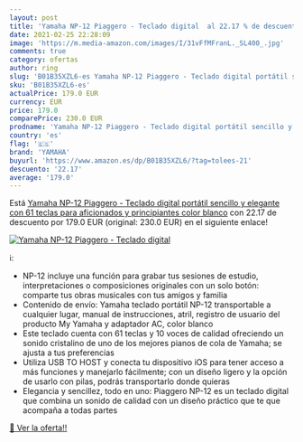 ```yaml
---
layout: post
title: 'Yamaha NP-12 Piaggero - Teclado digital  al 22.17 % de descuento'
date: 2021-02-25 22:28:09
image: 'https://m.media-amazon.com/images/I/31vFfMFranL._SL400_.jpg'
comments: true
category: ofertas
author: ring
slug: 'B01B35XZL6-es Yamaha NP-12 Piaggero - Teclado digital portátil sencillo...'
sku: 'B01B35XZL6-es'
actualPrice: 179.0 EUR
currency: EUR
price: 179.0
comparePrice: 230.0 EUR
prodname: 'Yamaha NP-12 Piaggero - Teclado digital portátil sencillo y elegante con 61 teclas  para aficionados y principiantes  color blanco'
country: 'es'
flag: '🇪🇸'
brand: 'YAMAHA'
buyurl: 'https://www.amazon.es/dp/B01B35XZL6/?tag=tolees-21'
descuento: '22.17'
average: '179.0'
---
```


Está [Yamaha NP-12 Piaggero - Teclado digital portátil sencillo y elegante con 61 teclas  para aficionados y principiantes  color blanco](https://www.amazon.es/dp/B01B35XZL6/?tag=tolees-21) con 22.17 de descuento por 179.0 EUR (original: 230.0 EUR) en el siguiente enlace!

[![Yamaha NP-12 Piaggero - Teclado digital ](https://m.media-amazon.com/images/I/31vFfMFranL._SL400_.jpg)](https://www.amazon.es/dp/B01B35XZL6/?tag=tolees-21)

ℹ️:

- NP-12 incluye una función para grabar tus sesiones de estudio, interpretaciones o composiciones originales con un solo botón: comparte tus obras musicales con tus amigos y familia
- Contenido de envío: Yamaha teclado portátil NP-12 transportable a cualquier lugar, manual de instrucciones, atril, registro de usuario del producto My Yamaha y adaptador AC, color blanco
- Este teclado cuenta con 61 teclas y 10 voces de calidad ofreciendo un sonido cristalino de uno de los mejores pianos de cola de Yamaha; se ajusta a tus preferencias
- Utiliza USB TO HOST y conecta tu dispositivo iOS para tener acceso a más funciones y manejarlo fácilmente; con un diseño ligero y la opción de usarlo con pilas, podrás transportarlo donde quieras
- Elegancia y sencillez, todo en uno: Piaggero NP-12 es un teclado digital que combina un sonido de calidad con un diseño práctico que te que acompaña a todas partes

[🛒 Ver la oferta!!](https://www.amazon.es/dp/B01B35XZL6/?tag=tolees-21)
